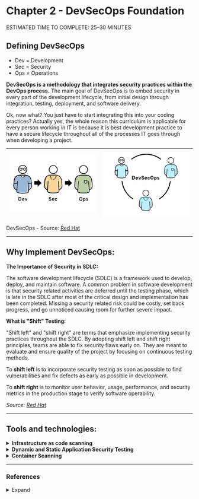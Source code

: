 # Chapter 2 - DevSecOps Foundation

<div class="time-pill">ESTIMATED TIME TO COMPLETE: 25–30 MINUTES</div>

## Defining DevSecOps
- Dev = Development
- Sec = Security
- Ops = Operations

**DevSecOps is a methodology that integrates security practices within the DevOps process.** The main goal of DevSecOps is to embed security in every part of the development lifecycle, from initial design through integration, testing, deployment, and software delivery.

Ok, now what? You just have to start integrating this into your coding practices? Actually yes, the whole reason this curriculum is applicable for every person working in IT is because it is best development practice to have a secure lifecycle throughout all of the processes IT goes through when developing a project.


| ![DevSecOps 1](./assets/devsecops-1.png) | ![DevSecOps 2](./assets/devsecops-2.png) |
|-------------------------------|------------------------------------------|

DevSecOps - Source: [Red Hat](https://www.redhat.com/en/topics/devops/what-is-devsecops)

<hr>

## Why Implement DevSecOps:

**The Importance of Security in SDLC:**

The software development lifecycle (SDLC) is a framework used to develop, deploy, and maintain software. A common problem in software development is that security related activities are deferred until the testing phase, which is late in the SDLC after most of the critical design and implementation has been completed. Missing a security related risk could be costly, set back progress, and go unnoticed causing room for further severe impact.

**What is "Shift" Testing:**

"Shift left" and "shift right" are terms that emphasize implementing security practices throughout the SDLC. By adopting shift left and shift right principles, teams are able to fix security flaws early on. They are meant to evaluate and ensure quality of the project by focusing on continuous testing methods.

To **shift left** is to incorporate security testing as soon as possible to find vulnerabilities and fix defects as early as possible in development.

To **shift right** is to monitor user behavior, usage, performance, and security metrics in the production stage to verify software operability.

<p><em>Source: <a href="https://www.redhat.com/en/topics/devops/shift-left-vs-shift-right">Red Hat</a></em></p>

<hr>


## Tools and technologies:
<!-- Infrastructure as Code Scanning -->
<details><summary><b>Infrastructure as code scanning</b></summary>


<li> DevSecOps teams use open source tools like <b>Terraform</b> to manage and provision infrastructure like networks, virtual machines, and load balancers through code rather than doing it manually</li>

<li> Terraform helps ensure that infrastructure is set up and updated consistently across hundreds or thousands of servers</li>

<li> Infrastructure as a code scanning tools automatically check the infrastructure at the code level for noncompliance with security policies and standards</li>
<p><em>Source: <a href="https://www.microsoft.com/en-us/security/business/security-101/what-is-devsecops">Microsoft</a></em></p>

</details>


<!-- Dynamic and Static application security testing -->
<details><summary><b>Dynamic and Static Application Security Testing</b></summary>


<li> Dynamic application security testing: This process of testing tests the methods a bad actor might use to attack an application. This testing occurs while the application is running and is based on predefined use cases.</li>

<li> Static application security testing: Before their code compiles, DevSecOps developers begin testing their custom code for security vulnerabilities. Static application security testing tools make this process easier with automatic checks and real-time feedback, often specifying exactly where an vulnerability is</li>

<li> </li>
<p><em>Source: <a href="https://www.microsoft.com/en-us/security/business/security-101/what-is-devsecops">Microsoft</a></em></p>

</details>

<!-- Container Scanning -->
<details><summary><b>Container Scanning</b></summary>

<li> Container: A container is a standard unit of software that packages up code and all its dependencies so the application runs quickly and reliably from one computing environment to another</li>

<li>Containers are widely used in DevSecOps because they help developers easily deploy self-contained units of code</li>

<li>Container Image: Within a container is a container image, which is a executable software bundle that runs processes for the container. These images are often built using existing images or pulled from public repositories.</li>

<p><em>Source 1: <a href="https://www.docker.com/resources/what-container/">Docker</a></em></p>
<p><em>Source 2: <a href="https://www.microsoft.com/en-us/security/business/security-101/what-is-devsecops">Microsoft</a></em></p>

</details> 


<hr>
 
### References

<details>
  <Summary>Expand</Summary>
    <b>1.</b> “What is DevSecOps?” <i>Red Hat</i>, <a href="https://www.redhat.com/en/topics/devops/what-is-devsecops" target="_blank">www.redhat.com/en/topics/devops/what-is-devsecops</a>. Accessed 8 Apr. 2024.<br>
    <b>2.</b> “What is DevSecOps?” <i>Microsoft</i>, <a href="https://www.microsoft.com/en-us/security/business/security-101/what-is-devsecops" target="_blank">www.microsoft.com/en-us/security/business/security-101/what-is-devsecops</a>. Accessed 8 Apr. 2024.<br>
    <b>3.</b> “Use containers to Build, Share and Run your applications.” <i>Docker</i>, <a href="https://www.docker.com/resources/what-container/" target="_blank">www.docker.com/resources/what-container/</a>. Accessed 8 Apr. 2024.<br>
    <b>4.</b> “Shift left vs. shift right.” <i>Red Hat</i>, <a href="https://www.redhat.com/en/topics/devops/shift-left-vs-shift-right" target="_blank">www.redhat.com/en/topics/devops/shift-left-vs-shift-right</a>. Accessed 8 Apr. 2024.<br>
</details>
